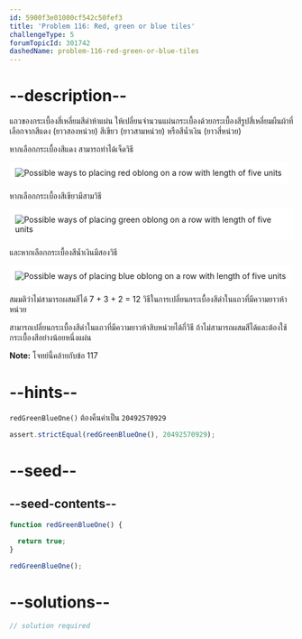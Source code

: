 ```yaml
---
id: 5900f3e01000cf542c50fef3
title: 'Problem 116: Red, green or blue tiles'
challengeType: 5
forumTopicId: 301742
dashedName: problem-116-red-green-or-blue-tiles
---
```


# --description--

แถวของกระเบื้องสี่เหลี่ยมสีดำห้าแผ่น ให้เปลี่ยนจำนวนแผ่นกระเบื้องด้วยกระเบื้องสีรูปสี่เหลี่ยมผืนผ้าที่เลือกจากสีแดง (ยาวสองหน่วย) สีเขียว (ยาวสามหน่วย) หรือสีน้ำเงิน (ยาวสี่หน่วย)

หากเลือกกระเบื้องสีแดง สามารถทำได้เจ็ดวิธี

<img class="img-responsive center-block" alt="Possible ways to placing red oblong on a row with length of five units" src="https://cdn.freecodecamp.org/curriculum/project-euler/red-green-or-blue-tiles-1.png" style="background-color: white; padding: 10px;">

หากเลือกกระเบื้องสีเขียวมีสามวิธี

<img class="img-responsive center-block" alt="Possible ways of placing green oblong on a row with length of five units" src="https://cdn.freecodecamp.org/curriculum/project-euler/red-green-or-blue-tiles-2.png" style="background-color: white; padding: 10px;">

และหากเลือกกระเบื้องสีน้ำเงินมีสองวิธี

<img class="img-responsive center-block" alt="Possible ways of placing blue oblong on a row with length of five units" src="https://cdn.freecodecamp.org/curriculum/project-euler/red-green-or-blue-tiles-3.png" style="background-color: white; padding: 10px;">


สมมติว่าไม่สามารถผสมสีได้ 7 + 3 + 2 = 12 วิธีในการเปลี่ยนกระเบื้องสีดำในแถวที่มีความยาวห้าหน่วย 

สามารถเปลี่ยนกระเบื้องสีดำในแถวที่มีความยาวห้าสิบหน่วยได้กี่วิธี ถ้าไม่สามารถผสมสีได้และต้องใช้กระเบื้องสีอย่างน้อยหนึ่งแผ่น

**Note:** โจทย์นี้คล้ายกับข้อ 117

# --hints--

`redGreenBlueOne()` ต้องคืนค่าเป็น `20492570929`

```js
assert.strictEqual(redGreenBlueOne(), 20492570929);
```

# --seed--

## --seed-contents--

```js
function redGreenBlueOne() {

  return true;
}

redGreenBlueOne();
```

# --solutions--

```js
// solution required
```
